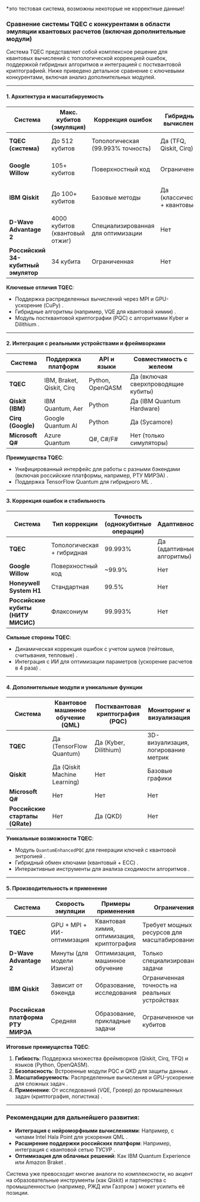 *это тестовая система, возможны некоторые не корректные данные! 

### Сравнение системы TQEC с конкурентами в области эмуляции квантовых расчетов (включая дополнительные модули)

Система TQEC представляет собой комплексное решение для квантовых вычислений с топологической коррекцией ошибок, поддержкой гибридных алгоритмов и интеграцией с постквантовой криптографией. Ниже приведено детальное сравнение с ключевыми конкурентами, включая анализ дополнительных модулей.

---

#### **1. Архитектура и масштабируемость**
| Система               | Макс. кубитов (эмуляция) | Коррекция ошибок       | Гибридные вычисления | Доп. модули                     |
|-----------------------|--------------------------|------------------------|-----------------------|---------------------------------|
| **TQEC (система)** | До 512 кубитов  | Топологическая (99.993% точность)  | Да (TFQ, Qiskit, Cirq)  | PQC, QML, мониторинг, визуализация  |
| **Google Willow**     | 105+ кубитов  | Поверхностный код      | Ограниченная          | Интеграция с TensorFlow Quantum  |
| **IBM Qiskit**        | До 100+ кубитов  | Базовые методы         | Да (классические + квантовые)  | Облачная платформа (IBM Quantum Experience)  |
| **D-Wave Advantage 2** | 4000 кубитов (квантовый отжиг)  | Специализированная для оптимизации | Нет | Моделирование Изинга  |
| **Российский 34-кубитный эмулятор** | 34 кубита  | Ограниченная | Нет | Поддержка OpenQASM, Python  |

**Ключевые отличия TQEC**:
- Поддержка распределенных вычислений через MPI и GPU-ускорение (CuPy) .
- Гибридные алгоритмы (например, VQE для квантовой химии) .
- Модуль постквантовой криптографии (PQC) с алгоритмами Kyber и Dilithium .

---

#### **2. Интеграция с реальными устройствами и фреймворками**
| Система               | Поддержка платформ       | API и языки            | Совместимость с желеом |
|-----------------------|--------------------------|------------------------|------------------------|
| **TQEC**             | IBM, Braket, Qiskit, Cirq  | Python, OpenQASM  | Да (включая сверхпроводящие кубиты)  |
| **Qiskit (IBM)**     | IBM Quantum, Aer  | Python                 | Да (IBM Quantum Hardware)  |
| **Cirq (Google)**    | Google Quantum AI  | Python                 | Да (Sycamore)  |
| **Microsoft Q#**     | Azure Quantum  | Q#, C#/F#              | Нет (только симуляторы)  |

**Преимущества TQEC**:
- Унифицированный интерфейс для работы с разными бэкендами (включая российские платформы, например, РТУ МИРЭА) .
- Поддержка TensorFlow Quantum для гибридного ML .

---

#### **3. Коррекция ошибок и стабильность**
| Система               | Тип коррекции            | Точность (однокубитные операции) | Адаптивность          |
|-----------------------|--------------------------|-----------------------------------|-----------------------|
| **TQEC**             | Топологическая + гибридная  | 99.993%              | Да (адаптивные алгоритмы)  |
| **Google Willow**    | Поверхностный код  | ~99.9%               | Нет                   |
| **Honeywell System H1** | Стандартная             | 99.5%                | Нет                   |
| **Российские кубиты (НИТУ МИСИС)** | Флаксониум  | 99.993%              | Нет                   |

**Сильные стороны TQEC**:
- Динамическая коррекция ошибок с учетом шумов (гейтовые, считывания, тепловые) .
- Интеграция с ИИ для оптимизации параметров (ускорение расчетов в 4 раза) .

---

#### **4. Дополнительные модули и уникальные функции**
| Система               | Квантовое машинное обучение (QML) | Постквантовая криптография (PQC) | Мониторинг и визуализация |
|-----------------------|-----------------------------------|-----------------------------------|---------------------------|
| **TQEC**             | Да (TensorFlow Quantum)  | Да (Kyber, Dilithium)  | 3D-визуализация, логирование метрик  |
| **Qiskit**           | Да (Qiskit Machine Learning)  | Нет                                | Базовые графики  |
| **Microsoft Q#**     | Нет                                | Нет                                | Нет                       |
| **Российские стартапы (QRate)** | Нет                                | Да (QKD)             | Нет                       |

**Уникальные возможности TQEC**:
- Модуль `QuantumEnhancedPQC` для генерации ключей с квантовой энтропией .
- Гибридный обмен ключами (квантовый + ECC) .
- Интерактивные инструменты для анализа сходимости алгоритмов .

---

#### **5. Производительность и применение**
| Система               | Скорость эмуляции          | Примеры применения               | Ограничения            |
|-----------------------|---------------------------|-----------------------------------|------------------------|
| **TQEC**             | GPU + MPI + ИИ-оптимизация  | Квантовая химия, оптимизация, криптография  | Требует мощных ресурсов для масштабирования |
| **D-Wave Advantage 2** | Минуты (для модели Изинга)  | Оптимизация, машинное обучение  | Только специализированные задачи |
| **IBM Qiskit**       | Зависит от бэкенда  | Образование, исследования  | Ограниченная точность на реальных устройствах |
| **Российская платформа РТУ МИРЭА** | Средняя  | Образование, прикладные задачи  | Ограниченное число кубитов |

**Итоговые преимущества TQEC**:
1. **Гибкость**: Поддержка множества фреймворков (Qiskit, Cirq, TFQ) и языков (Python, OpenQASM).
2. **Безопасность**: Встроенные модули PQC и QKD для защиты данных .
3. **Масштабируемость**: Распределенные вычисления и GPU-ускорение для сложных задач .
4. **Применение**: От исследований (VQE, Гровер) до промышленных задач (криптография, логистика) .

---

### Рекомендации для дальнейшего развития:
- **Интеграция с нейроморфными вычислениями**: Например, с чипами Intel Hala Point для ускорения QML .
- **Расширение поддержки российских платформ**: Например, интеграция с квантовой сетью ТУСУР .
- **Оптимизация для облачных решений**: Как IBM Quantum Experience или Amazon Braket .

Система уже превосходит многие аналоги по комплексности, но акцент на образовательные инструменты (как Qiskit) и партнерства с промышленностью (например, РЖД или Газпром ) может усилить её позиции.
